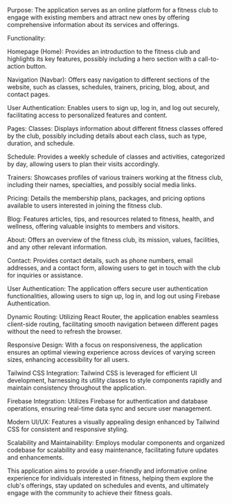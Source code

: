 Purpose: 
The application serves as an online platform for a fitness club to engage with existing members and attract new ones by offering comprehensive information about its services and offerings.

Functionality:

Homepage (Home): Provides an introduction to the fitness club and highlights its key features, possibly including a hero section with a call-to-action button.

Navigation (Navbar): Offers easy navigation to different sections of the website, such as classes, schedules, trainers, pricing, blog, about, and contact pages.

User Authentication: Enables users to sign up, log in, and log out securely, facilitating access to personalized features and content.

Pages:
Classes: Displays information about different fitness classes offered by the club, possibly including details about each class, such as type, duration, and schedule.

Schedule: Provides a weekly schedule of classes and activities, categorized by day, allowing users to plan their visits accordingly.

Trainers: Showcases profiles of various trainers working at the fitness club, including their names, specialties, and possibly social media links.

Pricing: Details the membership plans, packages, and pricing options available to users interested in joining the fitness club.

Blog: Features articles, tips, and resources related to fitness, health, and wellness, offering valuable insights to members and visitors.

About: Offers an overview of the fitness club, its mission, values, facilities, and any other relevant information.

Contact: Provides contact details, such as phone numbers, email addresses, and a contact form, allowing users to get in touch with the club for inquiries or assistance.

User Authentication: The application offers secure user authentication functionalities, allowing users to sign up, log in, and log out using Firebase Authentication.

Dynamic Routing: Utilizing React Router, the application enables seamless client-side routing, facilitating smooth navigation between different pages without the need to refresh the browser.

Responsive Design: With a focus on responsiveness, the application ensures an optimal viewing experience across devices of varying screen sizes, enhancing accessibility for all users.

Tailwind CSS Integration: Tailwind CSS is leveraged for efficient UI development, harnessing its utility classes to style components rapidly and maintain consistency throughout the application.

Firebase Integration: Utilizes Firebase for authentication and database operations, ensuring real-time data sync and secure user management.

Modern UI/UX: Features a visually appealing design enhanced by Tailwind CSS for consistent and responsive styling.

Scalability and Maintainability: Employs modular components and organized codebase for scalability and easy maintenance, facilitating future updates and enhancements.

This application aims to provide a user-friendly and informative online experience for individuals interested in fitness, helping them explore the club's offerings, stay updated on schedules and events, and ultimately engage with the community to achieve their fitness goals.


